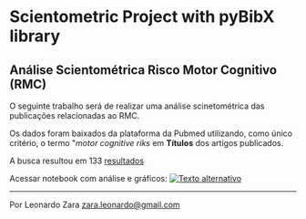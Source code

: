 # Scientometric Project with pyBibX library

## Análise Scientométrica Risco Motor Cognitivo (RMC)

O seguinte trabalho será de realizar uma análise scinetométrica das publicações relacionadas ao RMC. 

Os dados foram baixados da plataforma da Pubmed utilizando, como único critério, o termo "*motor cognitive riks* em **Títulos** dos artigos publicados. 

A busca resultou em 133 [resultados](https://pubmed.ncbi.nlm.nih.gov/?term=%22motoric%20cognitive%20risk%22%5BTitle%5D&sort=)

Acessar notebook com análise e gráficos:
[![Texto alternativo](https://camo.githubusercontent.com/96889048f8a9014fdeba2a891f97150c6aac6e723f5190236b10215a97ed41f3/68747470733a2f2f636f6c61622e72657365617263682e676f6f676c652e636f6d2f6173736574732f636f6c61622d62616467652e737667)](https://colab.research.google.com/github/ionnss/scientometric_project_pyBibX/blob/main/An%C3%A1lise_Scientom%C3%A9trica_Risco_Motor_Cognitivo_(RMC).ipynb)



---

Por Leonardo Zara
zara.leonardo@gmail.com
